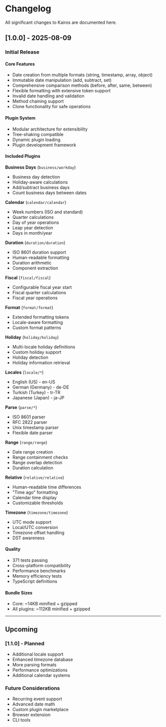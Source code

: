 # Changelog

All significant changes to Kairos are documented here.

## [1.0.0] - 2025-08-09

### Initial Release

#### Core Features
- Date creation from multiple formats (string, timestamp, array, object)
- Immutable date manipulation (add, subtract, set)
- Comprehensive comparison methods (before, after, same, between)
- Flexible formatting with extensive token support
- Invalid date handling and validation
- Method chaining support
- Clone functionality for safe operations

#### Plugin System
- Modular architecture for extensibility
- Tree-shaking compatible
- Dynamic plugin loading
- Plugin development framework

#### Included Plugins

**Business Days** (`business/workday`)
- Business day detection
- Holiday-aware calculations
- Add/subtract business days
- Count business days between dates

**Calendar** (`calendar/calendar`)
- Week numbers (ISO and standard)
- Quarter calculations
- Day of year operations
- Leap year detection
- Days in month/year

**Duration** (`duration/duration`)
- ISO 8601 duration support
- Human-readable formatting
- Duration arithmetic
- Component extraction

**Fiscal** (`fiscal/fiscal`)
- Configurable fiscal year start
- Fiscal quarter calculations
- Fiscal year operations

**Format** (`format/format`)
- Extended formatting tokens
- Locale-aware formatting
- Custom format patterns

**Holiday** (`holiday/holiday`)
- Multi-locale holiday definitions
- Custom holiday support
- Holiday detection
- Holiday information retrieval

**Locales** (`locale/*`)
- English (US) - en-US
- German (Germany) - de-DE
- Turkish (Turkey) - tr-TR
- Japanese (Japan) - ja-JP

**Parse** (`parse/*`)
- ISO 8601 parser
- RFC 2822 parser
- Unix timestamp parser
- Flexible date parser

**Range** (`range/range`)
- Date range creation
- Range containment checks
- Range overlap detection
- Duration calculation

**Relative** (`relative/relative`)
- Human-readable time differences
- "Time ago" formatting
- Calendar time display
- Customizable thresholds

**Timezone** (`timezone/timezone`)
- UTC mode support
- Local/UTC conversion
- Timezone offset handling
- DST awareness

#### Quality
- 371 tests passing
- Cross-platform compatibility
- Performance benchmarks
- Memory efficiency tests
- TypeScript definitions

#### Bundle Sizes
- Core: ~14KB minified + gzipped
- All plugins: ~112KB minified + gzipped

---

## Upcoming

### [1.1.0] - Planned
- Additional locale support
- Enhanced timezone database
- More parsing formats
- Performance optimizations
- Additional calendar systems

### Future Considerations
- Recurring event support
- Advanced date math
- Custom plugin marketplace
- Browser extension
- CLI tools